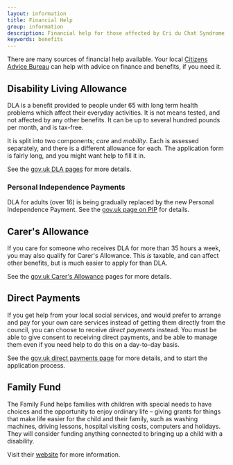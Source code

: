 ```yaml
---
layout: information
title: Financial Help
group: information
description: Financial help for those affected by Cri du Chat Syndrome, and their carers
keywords: benefits
---
```


There are many sources of financial help available. Your local [Citizens Advice Bureau](http://www.citizensadvice.org.uk/) can help with advice on finance and benefits, if you need it.

## Disability Living Allowance

DLA is a benefit provided to people under 65 with long term health problems which affect their everyday activities. It is not means tested, and not affected by any other benefits. It can be up to several hundred pounds per month, and is tax-free.

It is split into two components; *care* and *mobility*. Each is assessed separately, and there is a different allowance for each. The application form is fairly long, and you might want help to fill it in.

See the [gov.uk DLA pages](https://www.gov.uk/dla-disability-living-allowance-benefit) for more details.

### Personal Independence Payments

DLA for adults (over 16) is being gradually replaced by the new Personal Independence Payment. See the [gov.uk page on PIP](https://www.gov.uk/pip) for details.

## Carer's Allowance

If you care for someone who receives DLA for more than 35 hours a week, you may also qualify for Carer's Allowance. This *is* taxable, and can affect other benefits, but is much easier to apply for than DLA.

See the [gov.uk Carer's Allowance](https://www.gov.uk/carers-allowance) pages for more details.

## Direct Payments

If you get help from your local social services, and would prefer to arrange and pay for your own care services instead of getting them directly from the council, you can choose to receive *direct payments* instead. You must be able to give consent to receiving direct payments, and be able to manage them even if you need help to do this on a day-to-day basis. 

See the [gov.uk direct payments page](https://www.gov.uk/apply-direct-payments) for more details, and to start the application process.

## Family Fund

The Family Fund helps families with children with special needs to have choices and the opportunity to enjoy ordinary life – giving grants for things that make life easier for the child and their family, such as washing machines, driving lessons, hospital visiting costs, computers and holidays. They will consider funding anything connected to bringing up a child with a disability. 

Visit their [website](http://www.familyfund.org.uk/) for more information.

